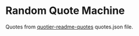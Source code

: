 # Random Quote Machine

Quotes from [quotier-readme-quotes](https://github.com/pushkarydv/quotier-readme-quotes) quotes.json file.
